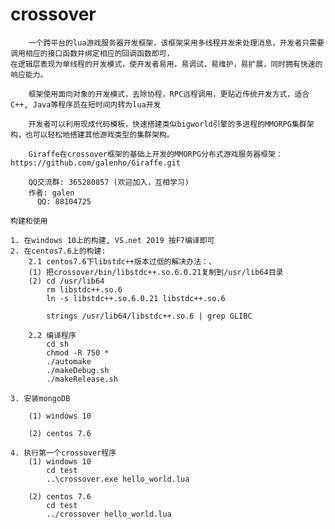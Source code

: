 # crossover

		一个跨平台的lua游戏服务器开发框架，该框架采用多线程并发来处理消息，开发者只需要调用相应的接口函数并绑定相应的回调函数即可，
	在逻辑层表现为单线程的开发模式，使开发者易用，易调试，易维护，易扩展，同时拥有快速的响应能力。
    
    	框架使用面向对象的开发模式，去除协程，RPC远程调用，更贴近传统开发方式，适合C++, Java等程序员在短时间内转为lua开发
    
		开发者可以利用现成代码模板，快速搭建类似bigworld引擎的多进程的MMORPG集群架构，也可以轻松地搭建其他游戏类型的集群架构。

		Giraffe在crossover框架的基础上开发的MMORPG分布式游戏服务器框架：https://github.com/galenho/Giraffe.git
		
		QQ交流群: 365280857 (欢迎加入，互相学习)
		作者: galen
		  QQ: 88104725
	  
	构建和使用
	
	1. 在windows 10上的构建, VS.net 2019 按F7编译即可
	2. 在centos7.6上的构建:
	  	2.1 centos7.6下libstdc++版本过低的解决办法：、
		(1) 把crossover/bin/libstdc++.so.6.0.21复制到/usr/lib64目录
		(2) cd /usr/lib64
			rm libstdc++.so.6
			ln -s libstdc++.so.6.0.21 libstdc++.so.6

			strings /usr/lib64/libstdc++.so.6 | grep GLIBC
			
		2.2 编译程序
			cd sh
			chmod -R 750 *
			./automake
			./makeDebug.sh
			./makeRelease.sh
			
	3. 安装mongoDB
	  
	  	(1) windows 10
		
		(2) centos 7.6
		
	4. 执行第一个crossover程序
		(1) windows 10
			cd test
			..\crossover.exe hello_world.lua
			
		(2)	centos 7.6
			cd test
			../crossover hello_world.lua
